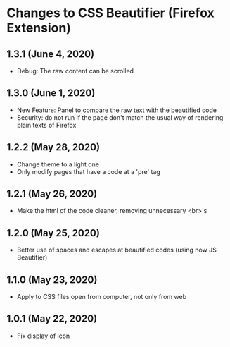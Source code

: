 # Changes to CSS Beautifier (Firefox Extension)

## 1.3.1 (June 4, 2020)
- Debug: The raw content can be scrolled

## 1.3.0 (June 1, 2020)
- New Feature: Panel to compare the raw text with the beautified code
- Security: do not run if the page don't match the usual way of rendering 
plain texts of Firefox

## 1.2.2 (May 28, 2020)
- Change theme to a light one
- Only modify pages that have a code at a 'pre' tag

## 1.2.1 (May 26, 2020)
- Make the html of the code cleaner, removing unnecessary \<br>'s

## 1.2.0 (May 25, 2020)
- Better use of spaces and escapes at beautified codes (using now JS Beautifier)

## 1.1.0 (May 23, 2020)

- Apply to CSS files open from computer, not only from web

## 1.0.1 (May 22, 2020)

- Fix display of icon